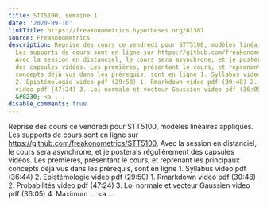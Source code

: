 ```yaml
---
title: STT5100, semaine 1
date: '2020-09-10'
linkTitle: https://freakonometrics.hypotheses.org/61307
source: Freakonometrics
description: Reprise des cours ce vendredi pour STT5100, modèles linéaires appliqués.
  Les supports de cours sont en ligne sur https://github.com/freakonometrics/STT5100.
  Avec la session en distanciel, le cours sera asynchrone, et je posterais régulièrement
  des capsules vidéos. Les premières, présentant le cours, et reprenant les principaux
  concepts déjà vus dans les prérequis, sont en ligne 1. Syllabus video pdf (36:44)
  2. Epistémologie video pdf (29:50) 1. Rmarkdown video pdf (30:48) 2. Probabilités
  video pdf (47:24) 3. Loi normale et vecteur Gaussien video pdf (36:05) 4. Maximum
  &#8230; <a ...
disable_comments: true
---
```

Reprise des cours ce vendredi pour STT5100, modèles linéaires appliqués. Les supports de cours sont en ligne sur https://github.com/freakonometrics/STT5100. Avec la session en distanciel, le cours sera asynchrone, et je posterais régulièrement des capsules vidéos. Les premières, présentant le cours, et reprenant les principaux concepts déjà vus dans les prérequis, sont en ligne 1. Syllabus video pdf (36:44) 2. Epistémologie video pdf (29:50) 1. Rmarkdown video pdf (30:48) 2. Probabilités video pdf (47:24) 3. Loi normale et vecteur Gaussien video pdf (36:05) 4. Maximum &#8230; <a ...
